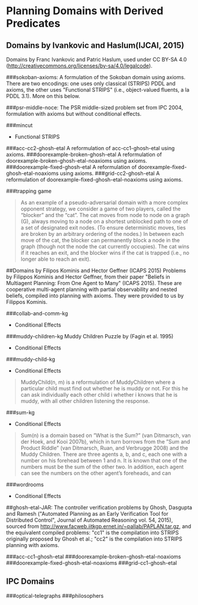 # Planning Domains with Derived Predicates

## Domains by Ivankovic and Haslum(IJCAI, 2015)
Domains by Franc Ivankovic and Patric Haslum, used under CC BY-SA 4.0 (http://creativecommons.org/licenses/by-sa/4.0/legalcode).

###sokoban-axioms:
A formulation of the Sokoban domain using axioms. There are two
encodings: one uses only classical (STRIPS) PDDL and axioms, the
other uses "Functional STRIPS" (i.e., object-valued fluents, a la
PDDL 3.1). More on this below.

###psr-middle-noce:
The PSR middle-sized problem set from IPC 2004, formulation with
axioms but without conditional effects.

###mincut

- Functional STRIPS

###acc-cc2-ghosh-etal
A reformulation of acc-cc1-ghosh-etal using axioms.
###doorexample-broken-ghosh-etal
A reformulation of doorexample-broken-ghosh-etal-noaxioms using axioms.
###doorexample-fixed-ghosh-etal
A reformulation of doorexample-fixed-ghosh-etal-noaxioms using axioms.
###grid-cc2-ghosh-etal
A reformulation of doorexample-fixed-ghosh-etal-noaxioms using axioms.

###trapping game
>As an example of a pseudo-adversarial domain with a more
>complex opponent strategy, we consider a game of two players,
>called the “blocker” and the “cat”. The cat moves from
>node to node on a graph (G), always moving to a node on
>a shortest unblocked path to one of a set of designated exit
>nodes. (To ensure deterministic moves, ties are broken by
>an arbitrary ordering of the nodes.) In between each move
>of the cat, the blocker can permanently block a node in the
>graph (though not the node the cat currently occupies). The
>cat wins if it reaches an exit, and the blocker wins if the cat is
>trapped (i.e., no longer able to reach an exit).

##Domains by Filipos Kominis and Hector Geffner (ICAPS 2015)
Problems by Filippos Kominis and Hector Geffner, from their paper
"Beliefs in Multiagent Planning: From One Agent to Many" (ICAPS 2015).
These are cooperative multi-agent planning with partial observability
and nested beliefs, compiled into planning with axioms. They were
provided to us by Filippos Kominis.

###collab-and-comm-kg

- Conditional Effects

###muddy-children-kg
Muddy Children Puzzle by (Fagin et al. 1995)

- Conditional Effects


###muddy-child-kg

- Conditional Effects

>MuddyChild(n, m) is a reformulation of MuddyChildren
>where a particular child must find out whether he is muddy
>or not. For this he can ask individually each other child i
>whether i knows that he is muddy, with all other children
>listening the response.

###sum-kg

- Conditional Effects

>Sum(n) is a domain based on ”What is the Sum?” (van Ditmarsch,
>van der Hoek, and Kooi 2007b), which in turn borrows
>from the ”Sum and Product Riddle” (van Ditmarsch,
>Ruan, and Verbrugge 2008) and the Muddy Children. There
>are three agents a, b, and c, each one with a number on his
>forehead between 1 and n. It is known that one of the numbers
>must be the sum of the other two. In addition, each agent
>can see the numbers on the other agent’s foreheads, and can

###wordrooms

- Conditional Effects

##ghosh-etal-JAR:
The controller verification problems by Ghosh, Dasgupta and Ramesh
("Automated Planning as an Early Verification Tool for Distributed
Control", Journal of Automated Reasoning vol. 54, 2015), sourced from
http://www.facweb.iitkgp.ernet.in/~pallab/PAPLAN.tar.gz, and the
equivalent compiled problems: "cc1" is the compilation into STRIPS
originally proposed by Ghosh et al.; "cc2" is the compilation into
STRIPS planning with axioms.

###acc-cc1-ghosh-etal
###doorexample-broken-ghosh-etal-noaxioms
###doorexample-fixed-ghosh-etal-noaxioms
###grid-cc1-ghosh-etal

## IPC Domains
###optical-telegraphs
###philosophers
